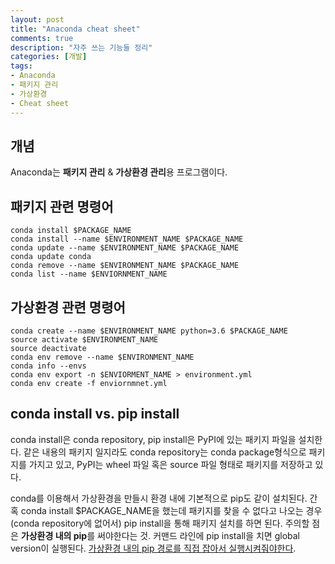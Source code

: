 ```yaml
---
layout: post
title: "Anaconda cheat sheet"
comments: true
description: "자주 쓰는 기능들 정리"
categories: [개발]
tags:
- Anaconda
- 패키지 관리
- 가상환경
- Cheat sheet
---
```




## 개념

Anaconda는  **패키지 관리** & **가상환경 관리**용 프로그램이다. 	



## 패키지 관련 명령어
```
conda install $PACKAGE_NAME
conda install --name $ENVIRONMENT_NAME $PACKAGE_NAME
conda update --name $ENVIRONMENT_NAME $PACKAGE_NAME
conda update conda
conda remove --name $ENVIRONMENT_NAME $PACKAGE_NAME
conda list --name $ENVIORNMENT_NAME 
```



## 가상환경 관련 명령어

```
conda create --name $ENVIRONMENT_NAME python=3.6 $PACKAGE_NAME
source activate $ENVIRONMENT_NAME 
source deactivate
conda env remove --name $ENVIRONMENT_NAME
conda info --envs
conda env export -n $ENVIORMENT_NAME > environment.yml
conda env create -f enviornmnet.yml
```



## conda install vs. pip install

conda install은 conda repository, pip install은 PyPI에 있는 패키지 파일을 설치한다. 같은 내용의 패키지 일지라도 conda repository는 conda package형식으로 패키지를 가지고 있고, PyPI는 wheel 파일 혹은 source 파일 형태로 패키지를 저장하고 있다. 

conda를 이용해서 가상환경을 만들시 환경 내에 기본적으로 pip도 같이 설치된다. 간혹 conda install $PACKAGE_NAME을 했는데 패키지를 찾을 수 없다고 나오는 경우(conda repository에 없어서) pip install을 통해 패키지 설치를 하면 된다. 주의할 점은 **가상환경 내의 pip**를 써야한다는 것. 커맨드 라인에 pip install을 치면 global version이 실행된다. [가상환경 내의 pip 경로를 직접 잡아서 실행시켜줘야한다](https://www.puzzlr.org/install-packages-pip-conda-environment/). 



